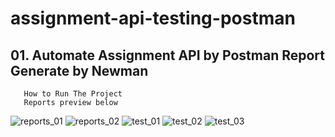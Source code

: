 # assignment-api-testing-postman
## 01. Automate Assignment API by Postman Report Generate by Newman 
       How to Run The Project
       Reports preview below
![reports_01](https://user-images.githubusercontent.com/108132871/175826995-0faefe80-54da-422f-a342-c0cbb39fa89b.png)
![reports_02](https://user-images.githubusercontent.com/108132871/175827002-5414d078-b9ab-41a1-b5bb-43d2655093e1.png)
![test_01](https://user-images.githubusercontent.com/108132871/175827008-8759ba3c-800f-4d7b-8326-7f8bab281bbe.png)
![test_02](https://user-images.githubusercontent.com/108132871/175827010-2118722e-5017-4217-8b80-54d8dd00e496.png)
![test_03](https://user-images.githubusercontent.com/108132871/175827014-fecd8bba-d368-4c26-beb6-2b5600c97409.PNG)
